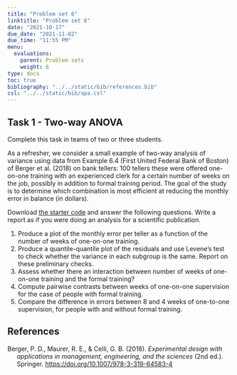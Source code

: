 ```yaml
---
title: "Problem set 6"
linktitle: "Problem set 6"
date: "2021-10-17"
due_date: "2021-11-02"
due_time: "11:55 PM"
menu:
  evaluations:
    parent: Problem sets
    weight: 6
type: docs
toc: true
bibliography: "../../static/bib/references.bib"
csl: "../../static/bib/apa.csl"
---
```


## Task 1 - Two-way ANOVA

Complete this task in teams of two or three students.

As a refresher, we consider a small example of two-way analysis of variance using data from Example 6.4 (First United Federal Bank of Boston) of Berger et al. (2018) on bank tellers: 100 tellers these were offered one-on-one training with an experienced clerk for a certain number of weeks on the job, possibly in addition to formal training period. The goal of the study is to determine which combination is most efficient at reducing the monthly error in balance (in dollars).

Download [the starter code](/evaluations/06-problem-set.R) and answer the following questions. Write a report as if you were doing an analysis for a scientific publication.

1.  Produce a plot of the monthly error per teller as a function of the number of weeks of one-on-one training.
2.  Produce a quantile-quantile plot of the residuals and use Levene’s test to check whether the variance in each subgroup is the same. Report on these preliminary checks.
3.  Assess whether there an interaction between number of weeks of one-on-one training and the formal training?
4.  Compute pairwise contrasts between weeks of one-on-one supervision for the case of people with formal training.
5.  Compare the difference in errors between 8 and 4 weeks of one-to-one supervision, for people with and without formal training.

## References

<div id="refs" class="references csl-bib-body hanging-indent" line-spacing="2">

<div id="ref-Berger:2018" class="csl-entry">

Berger, P. D., Maurer, R. E., & Celli, G. B. (2018). *Experimental design with applications in management, engineering, and the sciences* (2nd ed.). Springer. <https://doi.org/10.1007/978-3-319-64583-4>

</div>

</div>
